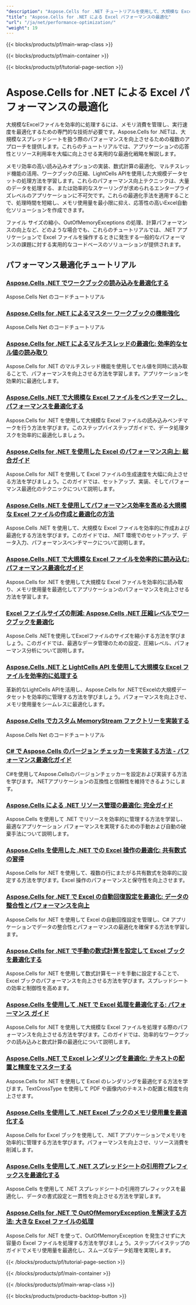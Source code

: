 ```yaml
---
"description": "Aspose.Cells for .NET チュートリアルを使用して、大規模な Excel ブックを処理するときにメモリ使用量と実行速度を最適化する手法を学習します。"
"title": "Aspose.Cells for .NET による Excel パフォーマンスの最適化"
"url": "/ja/net/performance-optimization/"
"weight": 19
---
```


{{< blocks/products/pf/main-wrap-class >}}

{{< blocks/products/pf/main-container >}}

{{< blocks/products/pf/tutorial-page-section >}}


# Aspose.Cells for .NET による Excel パフォーマンスの最適化

大規模なExcelファイルを効率的に処理するには、メモリ消費を管理し、実行速度を最適化するための専門的な技術が必要です。Aspose.Cells for .NETは、大規模なスプレッドシートを扱う際のパフォーマンスを向上させるための複数のアプローチを提供します。これらのチュートリアルでは、アプリケーションの応答性とリソース利用率を大幅に向上させる実用的な最適化戦略を解説します。

メモリ効率の高い読み込みオプションの実装、数式計算の最適化、マルチスレッド機能の活用、ワークブックの圧縮、LightCells APIを使用した大規模データセットの処理方法を学習します。これらのパフォーマンス向上テクニックは、大量のデータを処理する、または効率的なスケーリングが求められるエンタープライズレベルのアプリケーションに不可欠です。これらの最適化手法を適用することで、処理時間を短縮し、メモリ使用量を最小限に抑え、応答性の高いExcel自動化ソリューションを作成できます。

ファイル サイズの縮小、OutOfMemoryExceptions の処理、計算パフォーマンスの向上など、どのような場合でも、これらのチュートリアルでは、.NET アプリケーションで Excel ファイルを操作するときに発生する一般的なパフォーマンスの課題に対する実用的なコードベースのソリューションが提供されます。


## パフォーマンス最適化チュートリアル

### [Aspose.Cells .NET でワークブックの読み込みを最適化する](./aspose-cells-net-custom-load-filters)
Aspose.Cells Net のコードチュートリアル

### [Aspose.Cells for .NET によるマスター ワークブックの機能強化](./aspose-cells-net-mastering-workbook-enhancements)
Aspose.Cells Net のコードチュートリアル

### [Aspose.Cells for .NET によるマルチスレッドの最適化: 効率的なセル値の読み取り](./aspose-cells-net-multi-threading-read-cell-values)
Aspose.Cells for .NET のマルチスレッド機能を使用してセル値を同時に読み取ることで、パフォーマンスを向上させる方法を学習します。アプリケーションを効果的に最適化します。

### [Aspose.Cells .NET で大規模な Excel ファイルをベンチマークし、パフォーマンスを最適化する](./benchmark-large-excel-files-aspose-cells-net)
Aspose.Cells for .NET を使用して大規模な Excel ファイルの読み込みベンチマークを行う方法を学びます。このステップバイステップガイドで、データ処理タスクを効率的に最適化しましょう。

### [Aspose.Cells for .NET を使用した Excel のパフォーマンス向上: 総合ガイド](./boost-excel-performance-aspose-cells-dotnet)
Aspose.Cells for .NET を使用して Excel ファイルの生成速度を大幅に向上させる方法を学びましょう。このガイドでは、セットアップ、実装、そしてパフォーマンス最適化のテクニックについて説明します。

### [Aspose.Cells .NET を使用してパフォーマンス効率を高める大規模な Excel ファイルの作成と最適化の方法](./create-optimize-excel-aspose-cells-dotnet)
Aspose.Cells .NET を使用して、大規模な Excel ファイルを効率的に作成および最適化する方法を学びます。このガイドでは、.NET 環境でのセットアップ、データ入力、パフォーマンスベンチマークについて説明します。

### [Aspose.Cells .NET で大規模な Excel ファイルを効率的に読み込む: パフォーマンス最適化ガイド](./efficiently-read-large-excel-files-aspose-cells-dot-net)
Aspose.Cells for .NET を使用して大規模な Excel ファイルを効率的に読み取り、メモリ使用量を最適化してアプリケーションのパフォーマンスを向上させる方法を学習します。

### [Excel ファイルサイズの削減: Aspose.Cells .NET 圧縮レベルでワークブックを最適化](./excel-compression-aspose-cells-nets)
Aspose.Cells .NETを使用してExcelファイルのサイズを縮小する方法を学びましょう。このガイドでは、最適なデータ管理のための設定、圧縮レベル、パフォーマンス分析について説明します。

### [Aspose.Cells .NET と LightCells API を使用して大規模な Excel ファイルを効率的に処理する](./handle-large-excel-files-aspose-cells-net-lightcells-api)
革新的なLightCells APIを活用し、Aspose.Cells for .NETでExcelの大規模データセットを効率的に管理する方法を学びましょう。パフォーマンスを向上させ、メモリ使用量をシームレスに最適化します。

### [Aspose.Cells でカスタム MemoryStream ファクトリーを実装する](./implement-custom-memorystream-factory-aspose-cells)
Aspose.Cells Net のコードチュートリアル

### [C# で Aspose.Cells のバージョン チェッカーを実装する方法 - パフォーマンス最適化ガイド](./implement-version-checker-aspose-cells-dotnet-csharp)
C#を使用してAspose.Cellsのバージョンチェッカーを設定および実装する方法を学びます。.NETアプリケーションの互換性と信頼性を維持できるようにします。

### [Aspose.Cells による .NET リソース管理の最適化: 完全ガイド](./mastering-resource-management-aspose-cells-dotnet)
Aspose.Cells を使用して .NET でリソースを効率的に管理する方法を学習し、最適なアプリケーション パフォーマンスを実現するための手動および自動の破棄手法について説明します。

### [Aspose.Cells を使用した .NET での Excel 操作の最適化: 共有数式の習得](./optimize-aspose-cells-net-shared-formulas)
Aspose.Cells for .NET を使用して、複数の行にまたがる共有数式を効率的に設定する方法を学びます。Excel 操作のパフォーマンスと保守性を向上させます。

### [Aspose.Cells for .NET で Excel の自動回復設定を最適化: データの整合性とパフォーマンスを向上](./optimize-excel-autorecovery-aspose-cells-net)
Aspose.Cells for .NET を使用して Excel の自動回復設定を管理し、C# アプリケーションでデータの整合性とパフォーマンスの最適化を確保する方法を学習します。

### [Aspose.Cells for .NET で手動の数式計算を設定して Excel ブックを最適化する](./optimize-excel-manual-formula-calculation-aspose-cells-net)
Aspose.Cells for .NET を使用して数式計算モードを手動に設定することで、Excel ブックのパフォーマンスを向上させる方法を学びます。スプレッドシートの効率と制御性を高めます。

### [Aspose.Cells を使用して .NET で Excel 処理を最適化する: パフォーマンス ガイド](./optimize-excel-processing-aspose-cells-net)
Aspose.Cells for .NET を使用して大規模な Excel ファイルを処理する際のパフォーマンスを向上させる方法を学びます。このガイドでは、効率的なワークブックの読み込みと数式計算の最適化について説明します。

### [Aspose.Cells .NET で Excel レンダリングを最適化: テキストの配置と精度をマスターする](./optimize-excel-rendering-aspose-cells-net)
Aspose.Cells for .NET を使用して Excel のレンダリングを最適化する方法を学びます。TextCrossType を使用して PDF や画像内のテキストの配置と精度を向上させます。

### [Aspose.Cells を使用して .NET Excel ブックのメモリ使用量を最適化する](./optimize-memory-aspose-cells-net)
Aspose.Cells for Excel ブックを使用して、.NET アプリケーションでメモリを効率的に管理する方法を学びます。パフォーマンスを向上させ、リソース消費を削減します。

### [Aspose.Cells を使用して .NET スプレッドシートの引用符プレフィックスを最適化する](./optimize-quote-prefix-aspose-cells-net)
Aspose.Cells を使用して .NET スプレッドシートの引用符プレフィックスを最適化し、データの書式設定と一貫性を向上させる方法を学習します。

### [Aspose.Cells for .NET で OutOfMemoryException を解決する方法: 大きな Excel ファイルの処理](./resolve-outofmemoryexception-aspose-cells-large-excel-files)
Aspose.Cells for .NET を使って、OutOfMemoryException を発生させずに大容量の Excel ファイルを処理する方法を学びましょう。ステップバイステップのガイドでメモリ使用量を最適化し、スムーズなデータ処理を実現します。



{{< /blocks/products/pf/tutorial-page-section >}}

{{< /blocks/products/pf/main-container >}}

{{< /blocks/products/pf/main-wrap-class >}}

{{< blocks/products/products-backtop-button >}}